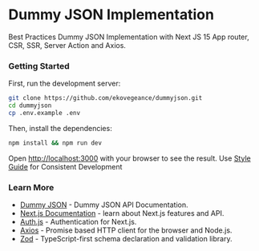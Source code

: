 # Dummy JSON Implementation
Best Practices Dummy JSON Implementation with Next JS 15 App router, CSR, SSR, Server Action and Axios.

### Getting Started

First, run the development server:

```bash
git clone https://github.com/ekovegeance/dummyjson.git
cd dummyjson
cp .env.example .env
```

Then, install the dependencies:
```bash
npm install && npm run dev
```

Open [http://localhost:3000](http://localhost:3000) with your browser to see the result.
Use [Style Guide](https://ekovegeance.github.io/styleguide/coding/nextjs) for Consistent Development


### Learn More
- [Dummy JSON](https://dummyjson.com/) - Dummy JSON API Documentation.
- [Next.js Documentation](https://nextjs.org/docs) - learn about Next.js features and API.
- [Auth.js](https://authjs.dev/) - Authentication for Next.js.
- [Axios](https://axios-http.com/docs/intro) - Promise based HTTP client for the browser and Node.js.
- [Zod](https://zod.dev/) - TypeScript-first schema declaration and validation library.

